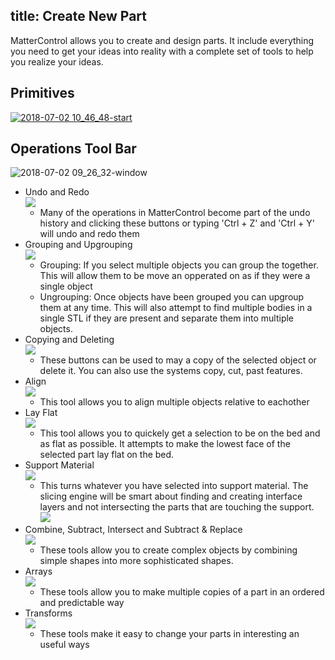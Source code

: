 title: Create New Part
---
MatterControl allows you to create and design parts. It include everything you need to get your ideas into reality with a complete set of tools to help you realize your ideas.

## Primitives
[![2018-07-02 10_46_48-start](https://user-images.githubusercontent.com/1158332/42188916-c7102220-7e0a-11e8-8d7b-dc1921e304c6.png)](design-primitives/index.md)


## Operations Tool Bar
![2018-07-02 09_26_32-window](https://user-images.githubusercontent.com/1158332/42188880-a4ba13b6-7e0a-11e8-90a2-2cacf4bca484.png)

- Undo and Redo  
![](https://www.matterhackers.com/r/Sp329R)
  - Many of the operations in MatterControl become part of the undo history and clicking these buttons or typing 'Ctrl + Z' and 'Ctrl + Y' will undo and redo them
- Grouping and Upgrouping  
![](https://www.matterhackers.com/r/8Fq5aa)
  - Grouping: If you select multiple objects you can group the together. This will allow them to be move an opperated on as if they were a single object
  - Ungrouping: Once objects have been grouped you can upgroup them at any time. This will also attempt to find multiple bodies in a single STL if they are present and separate them into multiple objects.
- Copying and Deleting  
![](https://www.matterhackers.com/r/KjnVvj)
  - These buttons can be used to may a copy of the selected object or delete it. You can also use the systems copy, cut, past features.
- Align  
![](https://www.matterhackers.com/r/tIyb5N)
  - This tool allows you to align multiple objects relative to eachother
- Lay Flat  
![](https://www.matterhackers.com/r/a5kMJP)
  - This tool allows you to quickely get a selection to be on the bed and as flat as possible. It attempts to make the lowest face of the selected part lay flat on the bed.
- Support Material  
![](https://www.matterhackers.com/r/L7B71o)
  - This turns whatever you have selected into support material. The slicing engine will be smart about finding and creating interface layers and not intersecting the parts that are touching the support.  
  ![](https://www.matterhackers.com/r/sjMyWZ)
- Combine, Subtract, Intersect and Subtract & Replace  
![](https://www.matterhackers.com/r/cljE29)
  - These tools allow you to create complex objects by combining simple shapes into more sophisticated shapes.
- Arrays  
![](https://www.matterhackers.com/r/NrrOSq)
  - These tools allow you to make multiple copies of a part in an ordered and predictable way
- Transforms  
![](https://www.matterhackers.com/r/J5sl3b)
  - These tools make it easy to change your parts in interesting an useful ways
